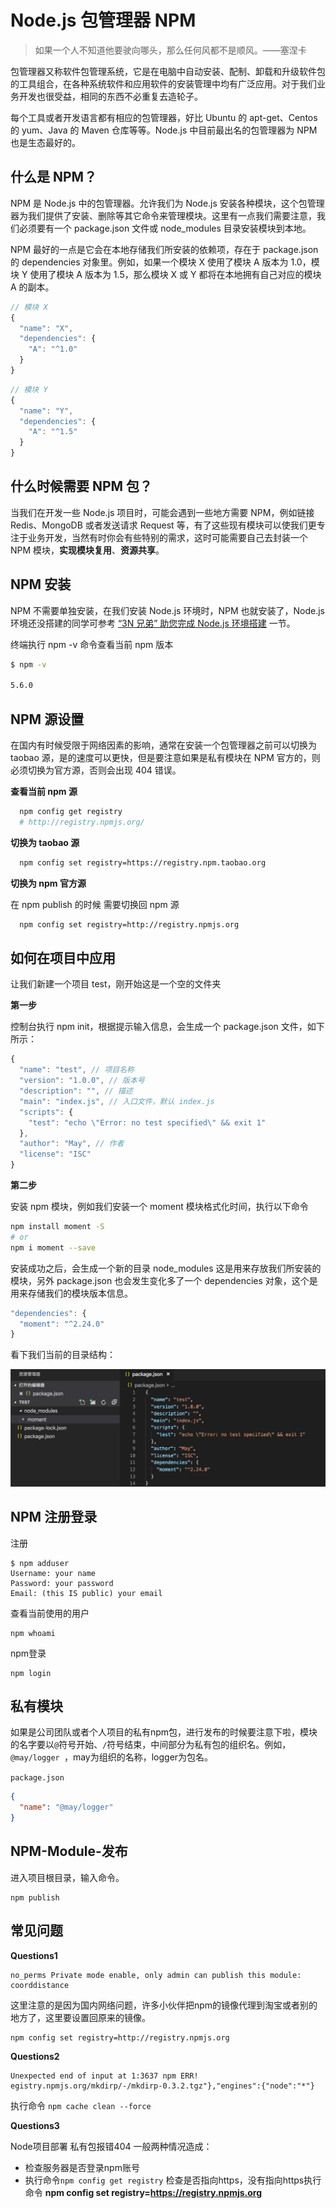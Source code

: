 # Node.js 包管理器 NPM 

> 如果一个人不知道他要驶向哪头，那么任何风都不是顺风。——塞涅卡

包管理器又称软件包管理系统，它是在电脑中自动安装、配制、卸载和升级软件包的工具组合，在各种系统软件和应用软件的安装管理中均有广泛应用。对于我们业务开发也很受益，相同的东西不必重复去造轮子。

每个工具或者开发语言都有相应的包管理器，好比 Ubuntu 的 apt-get、Centos 的 yum、Java 的 Maven 仓库等等。Node.js 中目前最出名的包管理器为 NPM 也是生态最好的。

## 什么是 NPM？

NPM 是 Node.js 中的包管理器。允许我们为 Node.js 安装各种模块，这个包管理器为我们提供了安装、删除等其它命令来管理模块。这里有一点我们需要注意，我们必须要有一个 package.json 文件或 node_modules 目录安装模块到本地。

NPM 最好的一点是它会在本地存储我们所安装的依赖项，存在于 package.json 的 dependencies 对象里。例如，如果一个模块 X 使用了模块 A 版本为 1.0，模块 Y 使用了模块 A 版本为 1.5，那么模块 X 或 Y 都将在本地拥有自己对应的模块 A 的副本。

```js
// 模块 X
{
  "name": "X",
  "dependencies": {
    "A": "^1.0"
  }
}
```

```js
// 模块 Y
{
  "name": "Y",
  "dependencies": {
    "A": "^1.5"
  }
}
```

## 什么时候需要 NPM 包？

当我们在开发一些 Node.js 项目时，可能会遇到一些地方需要 NPM，例如链接 Redis、MongoDB 或者发送请求 Request 等，有了这些现有模块可以使我们更专注于业务开发，当然有时你会有些特别的需求，这时可能需要自己去封装一个 NPM 模块，**实现模块复用**、**资源共享**。

## NPM 安装

NPM 不需要单独安装，在我们安装 Node.js 环境时，NPM 也就安装了，Node.js 环境还没搭建的同学可参考 [“3N 兄弟” 助您完成 Node.js 环境搭建]() 一节。

终端执行 npm -v 命令查看当前 npm 版本
```bash
$ npm -v

5.6.0
```

## NPM 源设置

在国内有时候受限于网络因素的影响，通常在安装一个包管理器之前可以切换为 taobao 源，是的速度可以更快，但是要注意如果是私有模块在 NPM 官方的，则必须切换为官方源，否则会出现 404 错误。

**查看当前 npm 源**
```bash
  npm config get registry
  # http://registry.npmjs.org/
```

**切换为 taobao 源**

```bash
  npm config set registry=https://registry.npm.taobao.org
```

**切换为 npm 官方源**

在 npm publish 的时候 需要切换回 npm 源

```bash
  npm config set registry=http://registry.npmjs.org
```

## 如何在项目中应用

让我们新建一个项目 test，刚开始这是一个空的文件夹

**第一步**

控制台执行 npm init，根据提示输入信息，会生成一个 package.json 文件，如下所示：

```js
{
  "name": "test", // 项目名称
  "version": "1.0.0", // 版本号
  "description": "", // 描述
  "main": "index.js", // 入口文件，默认 index.js
  "scripts": {
    "test": "echo \"Error: no test specified\" && exit 1"
  },
  "author": "May", // 作者
  "license": "ISC"
}
```

**第二步**

安装 npm 模块，例如我们安装一个 moment 模块格式化时间，执行以下命令

```bash
npm install moment -S
# or 
npm i moment --save
```

安装成功之后，会生成一个新的目录 node_modules 这是用来存放我们所安装的模块，另外 package.json 也会发生变化多了一个 dependencies 对象，这个是用来存储我们的模块版本信息。

```js
"dependencies": {
  "moment": "^2.24.0"
}
```

看下我们当前的目录结构：

![](./img/npm_test_package.png)

## NPM 注册登录

注册

```
$ npm adduser
Username: your name
Password: your password
Email: (this IS public) your email
```

查看当前使用的用户

```
npm whoami
```
npm登录

```
npm login
```

## 私有模块

如果是公司团队或者个人项目的私有npm包，进行发布的时候要注意下啦，模块的名字要以```@```符号开始、```/```符号结束，中间部分为私有包的组织名。例如，```@may/logger ```，may为组织的名称，logger为包名。

```package.json```
```json
{
  "name": "@may/logger"
}
```

## NPM-Module-发布

进入项目根目录，输入命令。

```
npm publish
```

## 常见问题

**Questions1**

```
no_perms Private mode enable, only admin can publish this module: coorddistance
```

这里注意的是因为国内网络问题，许多小伙伴把npm的镜像代理到淘宝或者别的地方了，这里要设置回原来的镜像。

```
npm config set registry=http://registry.npmjs.org

```

**Questions2**

```
Unexpected end of input at 1:3637 npm ERR! egistry.npmjs.org/mkdirp/-/mkdirp-0.3.2.tgz"},"engines":{"node":"*"}
```

执行命令 ``` npm cache clean --force ```


**Questions3**

Node项目部署 私有包报错404 一般两种情况造成：

* 检查服务器是否登录npm账号
*  执行命令```npm config get registry``` 检查是否指向https，没有指向https执行命令 **npm config set registry=https://registry.npmjs.org**
